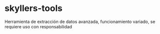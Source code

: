 # skyllers-tools
Herramienta de extracción de datos avanzada, funcionamiento variado, se requiere uso con responsabilidad
